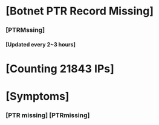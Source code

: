 # [Botnet PTR Record Missing]
### [PTRMssing]
#### [Updated every 2~3 hours]

# [Counting 21843 IPs]

# [Symptoms] 
###   [PTR missing] [PTRmissing]
